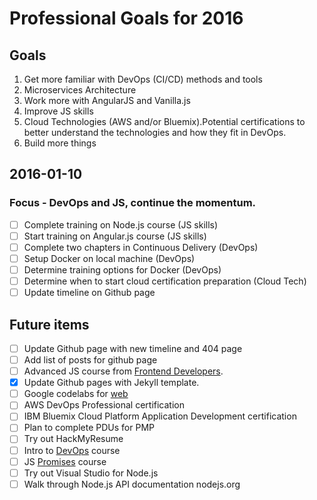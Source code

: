 # Professional Goals for 2016

## Goals
1. Get more familiar with DevOps (CI/CD) methods and tools
2. Microservices Architecture
3. Work more with AngularJS and Vanilla.js
4. Improve JS skills
5. Cloud Technologies (AWS and/or Bluemix).Potential certifications to better understand the technologies and how they fit in DevOps.
6. Build more things

## 2016-01-10
### Focus - DevOps and JS, continue the momentum. 
- [ ] Complete training on Node.js course (JS skills)
- [ ] Start training on Angular.js course (JS skills)
- [ ] Complete two chapters in Continuous Delivery (DevOps)
- [ ] Setup Docker on local machine (DevOps)
- [ ] Determine training options for Docker (DevOps)
- [ ] Determine when to start cloud certification preparation (Cloud Tech)
- [ ] Update timeline on Github page

## Future items
- [ ] Update Github page with new timeline and 404 page
- [ ] Add list of posts for github page
- [ ] Advanced JS course from [Frontend Developers](https://frontendmasters.com/courses/).
- [x] Update Github pages with Jekyll template.
- [ ] Google codelabs for [web](https://codelabs.developers.google.com/)
- [ ] AWS DevOps Professional certification
- [ ] IBM Bluemix Cloud Platform Application Development certification
- [ ] Plan to complete PDUs for PMP
- [ ] Try out HackMyResume
- [ ] Intro to [DevOps](https://www.udacity.com/course/intro-to-devops--ud611) course
- [ ] JS [Promises](https://www.udacity.com/course/javascript-promises--ud898) course
- [ ] Try out Visual Studio for Node.js
- [ ] Walk through Node.js API documentation nodejs.org
